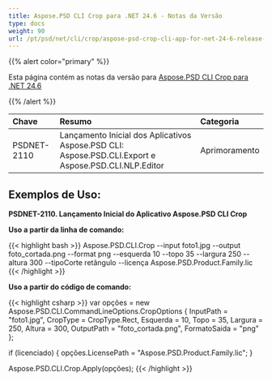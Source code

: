 ```yaml
---
title: Aspose.PSD CLI Crop para .NET 24.6 - Notas da Versão
type: docs
weight: 90
url: /pt/psd/net/cli/crop/aspose-psd-crop-cli-app-for-net-24-6-release-notes/
---
```


{{% alert color="primary" %}}

Esta página contém as notas da versão para [Aspose.PSD CLI Crop para .NET 24.6](https://www.nuget.org/packages/Aspose.PSD.CLI.Crop/)

{{% /alert %}}

| **Chave**   | **Resumo**                                                                                  | **Categoria** |
|:------------|:--------------------------------------------------------------------------------------------|:-------------|
| PSDNET-2110 | Lançamento Inicial dos Aplicativos Aspose.PSD CLI: Aspose.PSD.CLI.Export e Aspose.PSD.CLI.NLP.Editor | Aprimoramento |

## **Exemplos de Uso:**

**PSDNET-2110. Lançamento Inicial do Aplicativo Aspose.PSD CLI Crop**

**Uso a partir da linha de comando:**

{{< highlight bash >}}
Aspose.PSD.CLI.Crop --input foto1.jpg --output foto_cortada.png --format png --esquerda 10 --topo 35 --largura 250 --altura 300 --tipoCorte retângulo --licença Aspose.PSD.Product.Family.lic
{{< /highlight >}}

**Uso a partir do código de comando:**

{{< highlight csharp >}}
var opções = new Aspose.PSD.CLI.CommandLineOptions.CropOptions
{
    InputPath = "foto1.jpg",
    CropType = CropType.Rect,
    Esquerda = 10,
    Topo = 35,
    Largura = 250,
    Altura = 300,
    OutputPath = "foto_cortada.png",
    FormatoSaida = "png"
};

if (licenciado)
{
    opções.LicensePath = "Aspose.PSD.Product.Family.lic";
}

Aspose.PSD.CLI.Crop.Apply(opções);
{{< /highlight >}}

